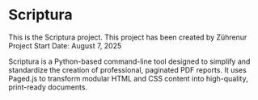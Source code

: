 # Scriptura

This is the Scriptura project.
This project has been created by Zührenur 
Project Start Date: August 7, 2025

Scriptura is a Python-based command-line tool designed to simplify and standardize the creation of professional, paginated PDF reports.
It uses Paged.js to transform modular HTML and CSS content into high-quality, print-ready documents.
